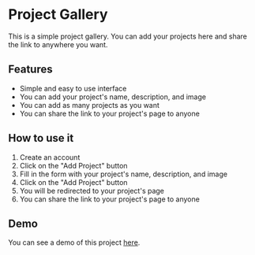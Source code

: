 # Project Gallery

This is a simple project gallery. You can add your projects here and share the link to anywhere you want.

## Features

- Simple and easy to use interface
- You can add your project's name, description, and image
- You can add as many projects as you want
- You can share the link to your project's page to anyone

## How to use it

1. Create an account
2. Click on the "Add Project" button
3. Fill in the form with your project's name, description, and image
4. Click on the "Add Project" button
5. You will be redirected to your project's page
6. You can share the link to your project's page to anyone

## Demo

You can see a demo of this project [here]([https://project-gallery.vercel.app/](https://projection-4wrw.onrender.com/)).

